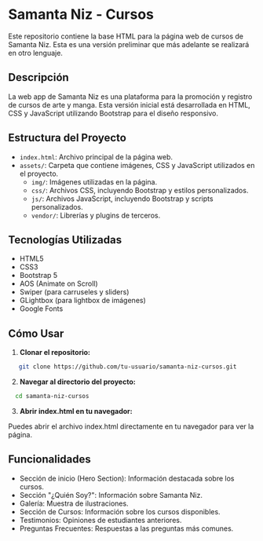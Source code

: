 # Samanta Niz - Cursos

Este repositorio contiene la base HTML para la página web de cursos de Samanta Niz. Esta es una versión preliminar que más adelante se realizará en otro lenguaje.

## Descripción

La web app de Samanta Niz es una plataforma para la promoción y registro de cursos de arte y manga. Esta versión inicial está desarrollada en HTML, CSS y JavaScript utilizando Bootstrap para el diseño responsivo.

## Estructura del Proyecto

- `index.html`: Archivo principal de la página web.
- `assets/`: Carpeta que contiene imágenes, CSS y JavaScript utilizados en el proyecto.
  - `img/`: Imágenes utilizadas en la página.
  - `css/`: Archivos CSS, incluyendo Bootstrap y estilos personalizados.
  - `js/`: Archivos JavaScript, incluyendo Bootstrap y scripts personalizados.
  - `vendor/`: Librerías y plugins de terceros.

## Tecnologías Utilizadas

- HTML5
- CSS3
- Bootstrap 5
- AOS (Animate on Scroll)
- Swiper (para carruseles y sliders)
- GLightbox (para lightbox de imágenes)
- Google Fonts

## Cómo Usar

1. **Clonar el repositorio:**
```bash
   git clone https://github.com/tu-usuario/samanta-niz-cursos.git
```

2. **Navegar al directorio del proyecto:**

```bash
  cd samanta-niz-cursos
```
    

3. **Abrir index.html en tu navegador:**

Puedes abrir el archivo index.html directamente en tu navegador para ver la página.

## Funcionalidades

- Sección de inicio (Hero Section): Información destacada sobre los cursos.
- Sección "¿Quién Soy?": Información sobre Samanta Niz.
- Galería: Muestra de ilustraciones.
- Sección de Cursos: Información sobre los cursos disponibles.
- Testimonios: Opiniones de estudiantes anteriores.
- Preguntas Frecuentes: Respuestas a las preguntas más comunes.